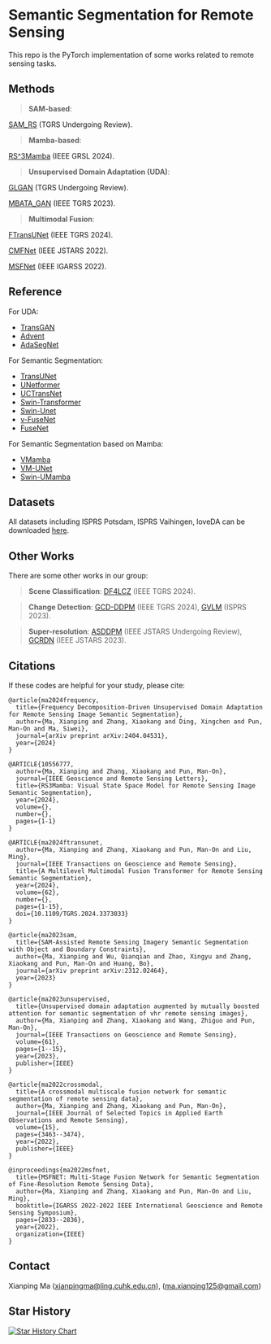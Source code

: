 # Semantic Segmentation for Remote Sensing

This repo is the PyTorch implementation of some works related to remote sensing tasks.

## Methods

> **SAM-based**:

[SAM_RS](https://arxiv.org/abs/2312.02464) (TGRS Undergoing Review).

> **Mamba-based**:

[RS^3Mamba](https://ieeexplore.ieee.org/abstract/document/10556777) (IEEE GRSL 2024).

> **Unsupervised Domain Adaptation (UDA)**:

[GLGAN](https://arxiv.org/abs/2404.04531) (TGRS Undergoing Review).

[MBATA_GAN](https://ieeexplore.ieee.org/abstract/document/10032584/) (IEEE TGRS 2023).


> **Multimodal Fusion**:

[FTransUNet](https://ieeexplore.ieee.org/document/10458980) (IEEE TGRS 2024).

[CMFNet](https://ieeexplore.ieee.org/abstract/document/9749821/) (IEEE JSTARS 2022).

[MSFNet](https://ieeexplore.ieee.org/abstract/document/9883789) (IEEE IGARSS 2022).

## Reference
For UDA:
* [TransGAN](https://github.com/VITA-Group/TransGAN)
* [Advent](https://github.com/valeoai/ADVENT)
* [AdaSegNet](https://github.com/wasidennis/AdaptSegNet)

For Semantic Segmentation:
* [TransUNet](https://github.com/Beckschen/TransUNet)
* [UNetformer](https://github.com/WangLibo1995/GeoSeg)
* [UCTransNet](https://github.com/McGregorWwww/UCTransNet)
* [Swin-Transformer](https://github.com/microsoft/Swin-Transformer)
* [Swin-Unet](https://github.com/HuCaoFighting/Swin-Unet)
* [v-FuseNet](https://github.com/nshaud/DeepNetsForEO)
* [FuseNet](https://github.com/MehmetAygun/fusenet-pytorch)

For Semantic Segmentation based on Mamba:
* [VMamba](https://github.com/MzeroMiko/VMamba)
* [VM-UNet](https://github.com/JCruan519/VM-UNet)
* [Swin-UMamba](https://github.com/JiarunLiu/Swin-UMamba)

## Datasets
All datasets including ISPRS Potsdam, ISPRS Vaihingen, loveDA can be downloaded [here](https://github.com/open-mmlab/mmsegmentation/blob/main/docs/en/user_guides/2_dataset_prepare.md#prepare-datasets).

## Other Works
There are some other works in our group:
> **Scene Classification**: [DF4LCZ](https://github.com/ctrlovefly/DF4LCZ) (IEEE TGRS 2024).

> **Change Detection**: [GCD-DDPM](https://github.com/udrs/GCD) (IEEE TGRS 2024), [GVLM](https://github.com/zxk688/GVLM) (ISPRS 2023).

> **Super-resolution**: [ASDDPM](https://github.com/littlebeen/ASDDPM-Adaptive-Semantic-Enhanced-DDPM) (IEEE JSTARS Undergoing Review), [GCRDN](https://github.com/zxk688/GCRDN) (IEEE JSTARS 2023).

## Citations
If these codes are helpful for your study, please cite:
```
@article{ma2024frequency,
  title={Frequency Decomposition-Driven Unsupervised Domain Adaptation for Remote Sensing Image Semantic Segmentation},
  author={Ma, Xianping and Zhang, Xiaokang and Ding, Xingchen and Pun, Man-On and Ma, Siwei},
  journal={arXiv preprint arXiv:2404.04531},
  year={2024}
}

@ARTICLE{10556777,
  author={Ma, Xianping and Zhang, Xiaokang and Pun, Man-On},
  journal={IEEE Geoscience and Remote Sensing Letters}, 
  title={RS3Mamba: Visual State Space Model for Remote Sensing Image Semantic Segmentation}, 
  year={2024},
  volume={},
  number={},
  pages={1-1}
}

@ARTICLE{ma2024ftransunet,
  author={Ma, Xianping and Zhang, Xiaokang and Pun, Man-On and Liu, Ming},
  journal={IEEE Transactions on Geoscience and Remote Sensing}, 
  title={A Multilevel Multimodal Fusion Transformer for Remote Sensing Semantic Segmentation}, 
  year={2024},
  volume={62},
  number={},
  pages={1-15},
  doi={10.1109/TGRS.2024.3373033}
}

@article{ma2023sam,
  title={SAM-Assisted Remote Sensing Imagery Semantic Segmentation with Object and Boundary Constraints},
  author={Ma, Xianping and Wu, Qianqian and Zhao, Xingyu and Zhang, Xiaokang and Pun, Man-On and Huang, Bo},
  journal={arXiv preprint arXiv:2312.02464},
  year={2023}
}

@article{ma2023unsupervised,
  title={Unsupervised domain adaptation augmented by mutually boosted attention for semantic segmentation of vhr remote sensing images},
  author={Ma, Xianping and Zhang, Xiaokang and Wang, Zhiguo and Pun, Man-On},
  journal={IEEE Transactions on Geoscience and Remote Sensing},
  volume={61},
  pages={1--15},
  year={2023},
  publisher={IEEE}
}

@article{ma2022crossmodal,
  title={A crossmodal multiscale fusion network for semantic segmentation of remote sensing data},
  author={Ma, Xianping and Zhang, Xiaokang and Pun, Man-On},
  journal={IEEE Journal of Selected Topics in Applied Earth Observations and Remote Sensing},
  volume={15},
  pages={3463--3474},
  year={2022},
  publisher={IEEE}
}

@inproceedings{ma2022msfnet,
  title={MSFNET: Multi-Stage Fusion Network for Semantic Segmentation of Fine-Resolution Remote Sensing Data},
  author={Ma, Xianping and Zhang, Xiaokang and Pun, Man-On and Liu, Ming},
  booktitle={IGARSS 2022-2022 IEEE International Geoscience and Remote Sensing Symposium},
  pages={2833--2836},
  year={2022},
  organization={IEEE}
}
```

## Contact 
Xianping Ma ([xianpingma@ling.cuhk.edu.cn](xianpingma@ling.cuhk.edu.cn)), ([ma.xianping125@gmail.com](haonan1wang@gmail.com))

## Star History

[![Star History Chart](https://api.star-history.com/svg?repos=sstary/SSRS&type=Date)](https://star-history.com/#sstary/SSRS&Date)
